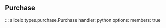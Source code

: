 ## Purchase

::: aliceio.types.purchase.Purchase
    handler: python
    options:
      members: true
